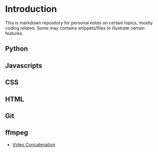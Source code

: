 # Introduction

This is markdown repository for personal notes on certain topics, mostly coding related. Some may contains snippets/files to illustrate certain features.


## Python

## Javascripts

## CSS

## HTML

## Git

## ffmpeg
- [Video Concatenation](ffmpeg/ffmpeg.md)
